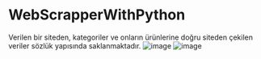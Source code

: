 # WebScrapperWithPython
Verilen bir siteden, kategoriler ve onların ürünlerine doğru siteden çekilen veriler sözlük yapısında saklanmaktadır.
![image](https://user-images.githubusercontent.com/57836014/175976166-d7d41441-328e-4bee-80db-f9172d30df37.png)
![image](https://user-images.githubusercontent.com/57836014/175976559-98ba83f7-a115-4ff0-8824-65ed17c92289.png)


